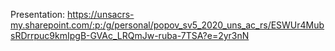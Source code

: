 Presentation: https://unsacrs-my.sharepoint.com/:p:/g/personal/popov_sv5_2020_uns_ac_rs/ESWUr4MubsRDrrpuc9kmIpgB-GVAc_LRQmJw-ruba-7TSA?e=2yr3nN

